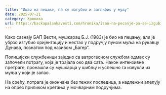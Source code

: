 ```yaml
---
title: "Ишао на пецање, па се изгубио и заглибио у муљу"
date: 2025-07-21
category: Хроника
url: https://backapalankavesti.com/hronika/isao-na-pecanje-pa-se-izgubio-i-zaglibio-u-mulju/
---
```


Како сазнају БАП Вести, мушкарац Б.Ј. (1983) је био на пецању, али је убрзо изгубио оријентацију и нестао у подручју пуном муља на рукавцу Дунава, познатом под називом „Багер“.

Полицијски службеници заједно са ватрогасном службом одмах су започели потрагу, која је трајала око два сата. Након интензивне претраге, пронашли су мушкарца у шибљу и успешно га извукли из муља у који је запао.

На срећу, потрага је окончана без тежих последица, а надлежни апелују на опрез приликом кретања у мочварним подручјима.
